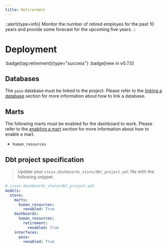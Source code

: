 ```yaml
---
title: Retirerment
---
```


::alert{type=info}
 Monitor the number of retired employes for the past 10 years and provide some forecast for the upcoming five years.
::

# Deployment
:badge[tag:retirement]{type="success"}
:badge[new in v0.7.0]

## Databases

The `paie` database must be linked to the project. Please refer to the [linking a database](/using/configuration/linking) section for more information about how to link a database.

## Marts 

The following marts must be enabled for the dashboard to work. Please refer to the [enabling a mart](/using/configuration/enabling) section for more information about how to enable a mart.
* `human_resources`

## Dbt project specification
> Update your `cssxx.dashboards_store/dbt_project.yml` file with the following snippet.

```yaml
# cssxx.dashboards_store/dbt_project.yml
models: 
  store:
    marts:
      human_resources:
        +enabled: True  
    dashboards: 
      human_resources:
        retirement:
          +enabled: True
    interfaces:
      paie:
        +enabled: True
```